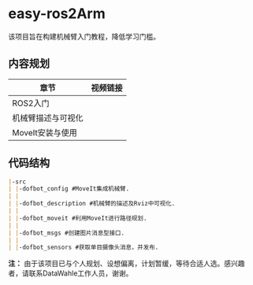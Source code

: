 # easy-ros2Arm

该项目旨在构建机械臂入门教程，降低学习门槛。


## 内容规划

| 章节               | 视频链接 |
| ------------------ | -------- |
| ROS2入门           |          |
| 机械臂描述与可视化 |          |
| MoveIt安装与使用   |          |



## 代码结构

```markdown
|-src
| |-dofbot_config #MoveIt集成机械臂.
| |
| |-dofbot_description #机械臂的描述及Rviz中可视化.
| |
| |-dofbot_moveit #利用MoveIt进行路径规划.
| |
| |-dofbot_msgs #创建图片消息型接口.
| |
| |-dofbot_sensors #获取单目摄像头消息，并发布. 
```



**注：** 由于该项目已与个人规划、设想偏离，计划暂缓，等待合适人选。感兴趣者，请联系DataWahle工作人员，谢谢。
